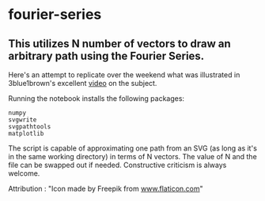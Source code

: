 # fourier-series
## This utilizes N number of vectors to draw an arbitrary path using the Fourier Series.

Here's an attempt to replicate over the weekend what was illustrated in 3blue1brown's excellent [video](https://www.youtube.com/watch?v=r6sGWTCMz2k) on the subject.

Running the notebook installs the following packages: 
```
numpy
svgwrite
svgpathtools 
matplotlib
```

The script is capable of approximating one path from an SVG (as long as it's in the same working directory) in terms of N vectors. The value of N and the file can be swapped out if needed. Constructive criticism is always welcome.

Attribution : "Icon made by Freepik from www.flaticon.com"
